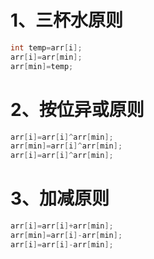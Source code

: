 # 1、三杯水原则

```c
int temp=arr[i];
arr[i]=arr[min];
arr[min]=temp;
```

# 2、按位异或原则

```c
arr[i]=arr[i]^arr[min]; 
arr[min]=arr[i]^arr[min];
arr[i]=arr[i]^arr[min];
```

# 3、加减原则

```c
arr[i]=arr[i]+arr[min];
arr[min]=arr[i]-arr[min]; 
arr[i]=arr[i]-arr[min];
```

